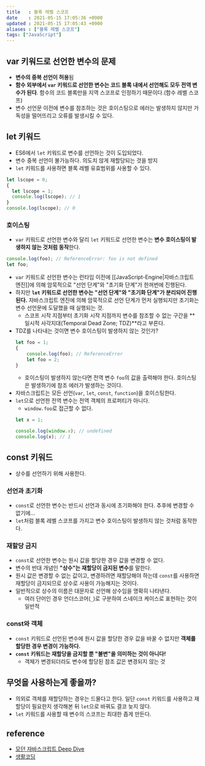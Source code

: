 ```yaml
---
title   : 블록 레벨 스코프
date    : 2021-05-15 17:05:36 +0900
updated : 2021-05-15 17:05:43 +0900
aliases : ["블록 레벨 스코프"]
tags: ["JavaScript"]
---
```

## var 키워드로 선언한 변수의 문제 
- **변수의 중복 선언이 허용**됨 
- **함수 외부에서 `var` 키워드로 선언한 변수는 코드 블록 내에서 선언해도 모두 전역 변수가 된다**. 함수의 코드 블록만을 지역 스코프로 인정하기 때문이다.(함수 레벨 스코프)
- 변수 선언문 이전에 변수를 참조하는 것은 호이스팅으로 에러는 발생하지 않지만 가독성을 떨어뜨리고 오류를 발생시킬 수 있다. 


## let 키워드 
- ES6에서 `let` 키워드로 변수를 선언하는 것이 도입되었다.  
- 변수 중복 선언이 불가능하다. 의도치 않게 재할당되는 것을 방지 
- `let` 키워드를 사용하면 블록 레벨 유효범위를 사용할 수 있다. 

```javascript
let lscope = 0;
{
  let lscope = 1;
  console.log(lscope); // 1
}
console.log(lscope); // 0
```

### 호이스팅
- `var` 키워드로 선언한 변수와 달리 `let` 키워드로 선언한 변수는 **변수 호이스팅이 발생하지 않는 것처럼 동작**한다. 
```javascript
console.log(foo); // ReferenceError: foo is not defined
let foo;
```
- `var` 키워드로 선언한 변수는 런타임 이전에 [[JavaScript-Engine|자바스크립트 엔진]]에 의해 암묵적으로 "선언 단계"와 "초기화 단계"가 한꺼번에 진행된다. 
- 하지만 **`let` 키워드로 선언한 변수는 "선언 단계"와 "초기화 단계"가 분리되어 진행된다.** 자바스크립트 엔진에 의해 암묵적으로 선언 단계가 먼저 실행되지만 초기화는 변수 선언문에 도달했을 때 실행되는 것.
  - 스코프 시작 지점부터 초기화 시작 지점까지 변수를 참조할 수 없는 구간을 **일시적 사각지대(Temporal Dead Zone; TDZ)**라고 부른다.
- TDZ를 나타내는 것이면 변수 호이스팅이 발생하지 않는 것인가? 
    ```javascript
    let foo = 1; 
    {
        console.log(foo); // ReferenceError
        let foo = 2;
    }
    ```
    - 호이스팅이 발생하지 않는다면 전역 변수 `foo`의 값을 출력해야 한다. 호이스팅은 발생하기에 참조 에러가 발생하는 것이다. 
- 자바스크립트는 모든 선언(`var`, `let`, `const`, `function`)을 호이스팅한다.
- `let`으로 선언한 전역 변수는 전역 객체의 프로퍼티가 아니다. 
  - `window.foo`로 접근할 수 없다. 
  ```javascript
  let x = 1;

  console.log(window.x); // undefined
  console.log(x); // 1
  ```

## const 키워드 
- 상수를 선언하기 위해 사용한다. 

### 선언과 초기화 
- `const`로 선언한 변수는 반드시 선언과 동시에 초기화해야 한다. 추후에 변경할 수 없기에... 
- `let`처럼 블록 레벨 스코프를 가지고 변수 호이스팅이 발생하지 않는 것처럼 동작한다. 

### 재할당 금지 
- `const`로 선언한 변수는 원시 값을 할당한 경우 값을 변경할 수 없다. 
- 변수의 반대 개념인 **"상수"는 재할당이 금지된 변수**를 말한다.
- 원시 값은 변경할 수 없는 값이고, 변경하려면 재할당해야 하는데 `const`를 사용하면 재할당이 금지되므로 상수로 사용이 가능해지는 것이다.  
- 일반적으로 상수의 이름은 대문자로 선언해 상수임을 명확히 나타낸다.  
  - 여러 단어인 경우 언더스코어(`_`)로 구분하여 스네이크 케이스로 표현하는 것이 일반적 

### const와 객체  
- `const` 키워드로 선언된 변수에 원시 값을 할당한 경우 값을 바꿀 수 없지만 **객체를 할당한 경우 변경이 가능하다.**   
- **`const` 키워드는 재할당을 금지할 뿐 "불변"을 의미하는 것이 아니다!** 
  - 객체가 변경되더라도 변수에 할당된 참조 값은 변경되지 않는 것 


## 무엇을 사용하는게 좋을까?  
- 의외로 객체를 재할당하는 경우는 드물다고 한다. 일단 `const` 키워드를 사용하고 재할당이 필요한지 생각해본 뒤 `let`으로 바꿔도 결코 늦지 않다. 
- `let` 키워드를 사용할 때 변수의 스코프는 최대한 좁게 만든다. 

## reference 
- [모던 자바스크립트 Deep Dive](http://www.kyobobook.co.kr/product/detailViewKor.laf?ejkGb=KOR&mallGb=KOR&barcode=9791158392239&orderClick=LEa&Kc=)
- [생활코딩](https://opentutorials.org/course/743/6544)